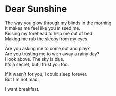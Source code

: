 # Dear Sunshine

The way you glow through my blinds in the morning<br>
It makes me feel like you missed me.<br>
Kissing my forehead to help me out of bed.<br>
Making me rub the sleepy from my eyes.<br>

Are you asking me to come out and play?<br>
Are you trusting me to wish away a rainy day?<br>
I look above. The sky is blue.<br>
It's a secret, but I trust you too.<br>

If it wasn't for you, I could sleep forever.<br>
But I'm not mad.<br>

I want breakfast.<br>

